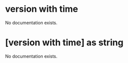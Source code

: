 # version with time

No documentation exists.

# [version with time] as string

No documentation exists.
